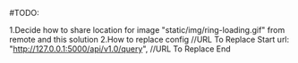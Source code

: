 ﻿#TODO: 

1.Decide how to share location for image "static/img/ring-loading.gif" from remote and this solution
2.How to replace config 
          //URL To Replace Start
          url: "http://127.0.0.1:5000/api/v1.0/query",
            //URL To Replace End
 